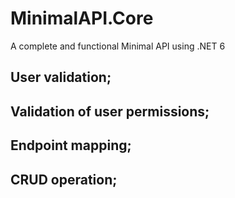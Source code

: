 # MinimalAPI.Core
A complete and functional Minimal API using .NET 6

## User validation;
## Validation of user permissions;
## Endpoint mapping;
## CRUD operation;
